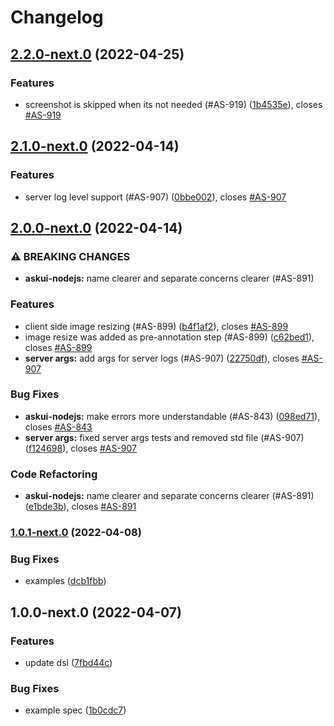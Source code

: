 # Changelog

## [2.2.0-next.0](https://gitlab.com/vqa4gui/mvp/askui/compare/2.1.0-next.0...2.2.0-next.0) (2022-04-25)


### Features

* screenshot is skipped when its not needed (#AS-919) ([1b4535e](https://gitlab.com/vqa4gui/mvp/askui/commit/1b4535e2394005030f3849b8b1f40a68e7e6a6f7)), closes [#AS-919](https://gitlab.com/vqa4gui/mvp/askui/issues/AS-919)

## [2.1.0-next.0](https://gitlab.com/vqa4gui/mvp/askui/compare/2.0.0-next.0...2.1.0-next.0) (2022-04-14)


### Features

* server log level support (#AS-907) ([0bbe002](https://gitlab.com/vqa4gui/mvp/askui/commit/0bbe0025f8ef099c40dddac292f21a8fe7864bd1)), closes [#AS-907](https://gitlab.com/vqa4gui/mvp/askui/issues/AS-907)

## [2.0.0-next.0](https://gitlab.com/vqa4gui/mvp/askui/compare/1.0.1-next.0...2.0.0-next.0) (2022-04-14)


### ⚠ BREAKING CHANGES

* **askui-nodejs:** name clearer and separate concerns clearer (#AS-891)

### Features

* client side image  resizing (#AS-899) ([b4f1af2](https://gitlab.com/vqa4gui/mvp/askui/commit/b4f1af26b04f8dafa2fdf7147150a6a1ef671acb)), closes [#AS-899](https://gitlab.com/vqa4gui/mvp/askui/issues/AS-899)
* image resize was added as pre-annotation step (#AS-899) ([c62bed1](https://gitlab.com/vqa4gui/mvp/askui/commit/c62bed14bdcbd0321a3d5686f6317b2304e89bae)), closes [#AS-899](https://gitlab.com/vqa4gui/mvp/askui/issues/AS-899)
* **server args:** add args for server logs (#AS-907) ([22750df](https://gitlab.com/vqa4gui/mvp/askui/commit/22750df93b78008cdcc9a2c6b4c6c3116c38aa52)), closes [#AS-907](https://gitlab.com/vqa4gui/mvp/askui/issues/AS-907)


### Bug Fixes

* **askui-nodejs:** make errors more understandable (#AS-843) ([098ed71](https://gitlab.com/vqa4gui/mvp/askui/commit/098ed717a4fb7396de8b9bff4b2c5223bf2b41d9)), closes [#AS-843](https://gitlab.com/vqa4gui/mvp/askui/issues/AS-843)
* **server args:** fixed server args tests and removed std file (#AS-907) ([f124698](https://gitlab.com/vqa4gui/mvp/askui/commit/f124698ba4f27e87da2333c80a696a3183198800)), closes [#AS-907](https://gitlab.com/vqa4gui/mvp/askui/issues/AS-907)


### Code Refactoring

* **askui-nodejs:** name clearer and separate concerns clearer (#AS-891) ([e1bde3b](https://gitlab.com/vqa4gui/mvp/askui/commit/e1bde3b6391002fbedcc4d4197ff4f4b6b3f996d)), closes [#AS-891](https://gitlab.com/vqa4gui/mvp/askui/issues/AS-891)

### [1.0.1-next.0](https://gitlab.com/vqa4gui/mvp/askui/compare/1.0.0-next.0...1.0.1-next.0) (2022-04-08)


### Bug Fixes

* examples ([dcb1fbb](https://gitlab.com/vqa4gui/mvp/askui/commit/dcb1fbb3853f8e3ed76726f13d5cbb8b4adc4a32))

## 1.0.0-next.0 (2022-04-07)


### Features

* update dsl ([7fbd44c](https://gitlab.com/vqa4gui/mvp/askui/commit/7fbd44c12253ec33f1abf1e355673e1914345210))


### Bug Fixes

* example spec ([1b0cdc7](https://gitlab.com/vqa4gui/mvp/askui/commit/1b0cdc7c4931e6414d376858e76d0628f5ef8d0e))